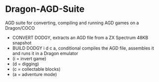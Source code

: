 # Dragon-AGD-Suite
AGD suite for converting, compiling and running AGD games on a Dragon/COCO
* CONVERT DODGY, extracts an AGD file from a ZX Spectrum 48KB snapshot
* BUILD DODGY i d c a, conditional compiles the AGD file, assembles it and runs it in a Dragon emulator
* (i = invert game)
* (d = digging)
* (c = collectable blocks)
* (a = adventure mode)
